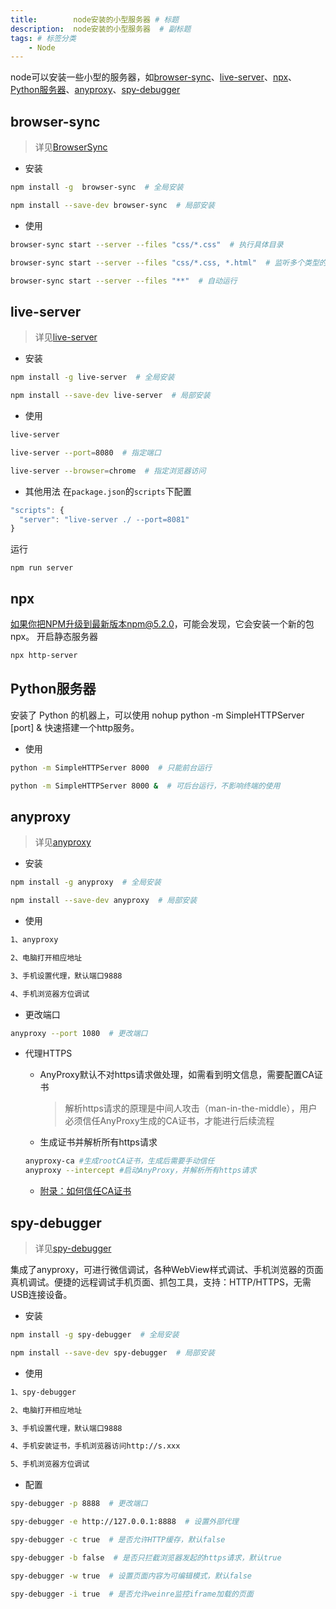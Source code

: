 ```yaml
---
title:        node安装的小型服务器 # 标题
description:  node安装的小型服务器  # 副标题
tags: # 标签分类
    - Node
---
```


node可以安装一些小型的服务器，如[browser-sync](#browser-sync)、[live-server](#live-server)、[npx](#npx)、[Python服务器](#python)、[anyproxy](#anyproxy)、[spy-debugger](#spy-debugger)

## <span id="browser-sync">browser-sync</span>
  > 详见[BrowserSync](http://www.browsersync.cn/)

  * 安装
  ```bash
  npm install -g  browser-sync  # 全局安装

  npm install --save-dev browser-sync  # 局部安装
  ```

  * 使用
  ```bash
  browser-sync start --server --files "css/*.css"  # 执行具体目录

  browser-sync start --server --files "css/*.css, *.html"  # 监听多个类型的文件，逗号分开

  browser-sync start --server --files "**"  # 自动运行
  ```





## <span id="live-server">live-server</span>
  > 详见[live-server](https://www.npmjs.com/package/live-server)

  * 安装
  ```bash
  npm install -g live-server  # 全局安装

  npm install --save-dev live-server  # 局部安装
  ```

  * 使用
  ```bash
  live-server

  live-server --port=8080  # 指定端口

  live-server --browser=chrome  # 指定浏览器访问
  ```

  * 其他用法
  在`package.json`的`scripts`下配置
  ```js
  "scripts": {  
    "server": "live-server ./ --port=8081"  
  }  
  ```
  运行
  ```
  npm run server
  ```



## <span id="npx">npx</span>
  如果你把NPM升级到最新版本npm@5.2.0，可能会发现，它会安装一个新的包npx。
  开启静态服务器
  ```bash
  npx http-server
  ```



## <span id="python">Python服务器</span>
  安装了 Python 的机器上，可以使用 nohup python -m SimpleHTTPServer [port] & 快速搭建一个http服务。

  * 使用
  ```bash
  python -m SimpleHTTPServer 8000  # 只能前台运行

  python -m SimpleHTTPServer 8000 &  # 可后台运行，不影响终端的使用
  ```



## <span id="anyproxy">anyproxy</span>
  > 详见[anyproxy](http://anyproxy.io/cn/)
  
  * 安装
  ```bash
  npm install -g anyproxy  # 全局安装

  npm install --save-dev anyproxy  # 局部安装
  ```

  * 使用
  ```bash
  1、anyproxy

  2、电脑打开相应地址

  3、手机设置代理，默认端口9888

  4、手机浏览器方位调试
  ```

  * 更改端口
  ```bash
  anyproxy --port 1080  # 更改端口
  ```

  * 代理HTTPS
    - AnyProxy默认不对https请求做处理，如需看到明文信息，需要配置CA证书
      >解析https请求的原理是中间人攻击（man-in-the-middle），用户必须信任AnyProxy生成的CA证书，才能进行后续流程
    
    - 生成证书并解析所有https请求
    ```bash
    anyproxy-ca #生成rootCA证书，生成后需要手动信任
    anyproxy --intercept #启动AnyProxy，并解析所有https请求
    ```
    
    - [附录：如何信任CA证书](http://anyproxy.io/cn/#%E8%AF%81%E4%B9%A6%E9%85%8D%E7%BD%AE)





## <span id="spy-debugger">spy-debugger</span>
  > 详见[spy-debugger](https://github.com/wuchangming/spy-debugger)
  
  集成了anyproxy，可进行微信调试，各种WebView样式调试、手机浏览器的页面真机调试。便捷的远程调试手机页面、抓包工具，支持：HTTP/HTTPS，无需USB连接设备。

  * 安装
  ```bash
  npm install -g spy-debugger  # 全局安装

  npm install --save-dev spy-debugger  # 局部安装
  ```

  * 使用
  ```bash
  1、spy-debugger

  2、电脑打开相应地址

  3、手机设置代理，默认端口9888

  4、手机安装证书，手机浏览器访问http://s.xxx

  5、手机浏览器方位调试
  ```
  
  * 配置
  ```bash
  spy-debugger -p 8888  # 更改端口

  spy-debugger -e http://127.0.0.1:8888  # 设置外部代理

  spy-debugger -c true  # 是否允许HTTP缓存，默认false

  spy-debugger -b false  # 是否只拦截浏览器发起的https请求，默认true

  spy-debugger -w true  # 设置页面内容为可编辑模式，默认false

  spy-debugger -i true  # 是否允许weinre监控iframe加载的页面
  ```